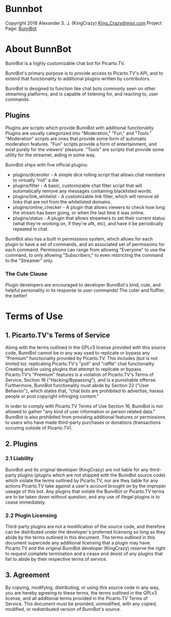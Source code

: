 # Bunnbot
Copyright 2018 Alexander S. J. (KingCrazy)
King_Crazy@msn.com
Project Page: [BunnBot](https://github.com/KingCrazy/Bunnbot)

# About BunnBot
BunnBot is a highly customizable chat bot for Picarto.TV. 

BunnBot's primary purpose is to provide access to Picarto.TV's API, and to extend that functionality to additional plugins written by contributors.

BunnBot is designed to function like chat bots commonly seen on other streaming platforms, and is capable of listening for, and reacting to, user commands.

## Plugins

Plugins are scripts which provide BunnBot with additional functionality. Plugins are usually categorized into "Moderation," "Fun," and "Tools." "Moderation" scripts are ones that provide some form of automatic moderation features. "Fun" scripts provide a form of entertainment, and exist purely for the viewers' pleasure. "Tools" are scripts that provide some utility for the streamer, aiding in some way.

BunnBot ships with five official plugins:

* plugins/diceroller - A simple dice rolling script that allows chat members to virtually "roll" a die.
* plugins/filter - A basic, customizable chat filter script that will automatically remove any messages containing blacklisted words.
* plugins/link_whitelist - A customizable link filter, which will remove all links that are not from the whitelisted domains.
* plugins/online_checker - A plugin that allows viewers to check how long the stream has been going, or when the last time it was online.
* plugins/status - A plugin that allows streamers to set their current status (what they're working on, if they're afk, etc), and have it be periodically repeated in chat.

BunnBot also has a built in permissions system, which allows for each plugin to have a set of commands, and an associated set of permissions for each command. Permissions can range from allowing "Everyone" to use the command, to only allowing "Subscribers," to even restricting the command to the "Streamer" only.

### The Cute Clause
Plugin developers are encouraged to developer BunnBot's kind, cute, and helpful personality in its response to user commands! The cuter and fluffier, the better!

# Terms of Use
## 1. Picarto.TV's Terms of Service
Along with the terms outlined in the GPLv3 license provided with this source code, BunnBot cannot be in any way used to replicate or bypass any "Premium" functionality provided by Picarto.TV. This includes (but is not limited to): replicating Picarto.TV's "poll" and "raffle" chat functionality. Creating and/or using plugins that attempt to replicate or bypass Picarto.TV's "Premium" features is a violation of Picarto.TV's Terms of Service, Section 16 ("Hacking/Bypassing"), and is a punishable offense. Furthermore, BunnBot functionality must abide by Section 22 ("User Behavior"), which states that, "chat bots are prohibited to advertise, harass people or post copyright infringing content." 

In order to comply with Picarto.TV Terms of Use Section 16, BunnBot is not allowed to gather "any kind of user information or person related data." BunnBot is also prohibited from providing additional features or permissions to users who have made third-party purchases or donations (transactions occuring outside of Picarto.TV). 

## 2. Plugins
### 2.1 Liability
BunnBot and its original developer (KingCrazy) are not liable for any third-party plugins (plugins which are not shipped with the BunnBot source code) which violate the terms outlined by Picarto.TV, nor are they liable for any actions Picarto.TV take against a user's account brought on by the improper useage of this bot. Any plugins that violate the BunnBot or Picarto.TV terms are to be taken down without question, and any use of illegal plugins is to cease immediately. 

### 2.2 Plugin Licensing
Third-party plugins are not a modification of the source code, and therefore can be distributed under the developer's preferred licensing so long as they abide by the terms outlined in this document. The terms outlined in this document supercede any additional licensing that a plugin may have. Picarto.TV and the original BunnBot developer (KingCrazy) reserve the right to request complete termination and a cease and desist of any plugins that fail to abide by their respective terms of service.

## 3. Agreement
By copying, modifying, distributing, or using this source code in any way, you are hereby agreeing to these terms, the terms outlined in the GPLv3 license, and all additional terms provided in the Picarto.TV Terms of Service. This document must be provided, unmodified, with any copied, modified, or redistributed version of BunnBot's source.
